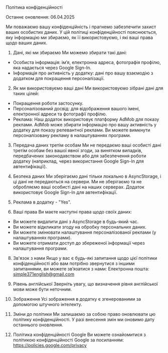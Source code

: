 Політика конфіденційності

Останнє оновлення: 06.04.2025

Ми поважаємо вашу конфіденційність і прагнемо забезпечити захист ваших особистих даних. У цій політиці конфіденційності пояснюється, яку інформацію ми збираємо, як її використовуємо, і які ваші права щодо ваших даних.

1. Дані, які ми збираємо
Ми можемо збирати такі дані:
- Особиста інформація: ім’я, електронна адреса, фотографія профілю, яка надається через Google Sign-In.
- Інформація про активність у додатку: дані про вашу взаємодію з додатком для покращення персоналізації.

2. Як ми використовуємо ваші дані
Ми використовуємо зібрані дані для таких цілей:
- Покращення роботи застосунку.
- Персоналізований досвід: для відображення вашого імені, електронної адреси та фотографії профілю.
- Реклама: Наш додаток використовує платформу AdMob для показу реклами. AdMob може збирати інформацію про вашу активність у додатку для показу релевантної реклами. Ви можете вимкнути персоналізовану рекламу в налаштуваннях програми.

3. Передача даних третім особам
Ми не передаємо ваші особисті дані третім особам без вашої явної згоди, за винятком випадків, передбачених законодавством або для забезпечення роботи додатку (наприклад, через використання Google Sign-In для автентифікації).

4. Безпека даних
Ми зберігаємо дані тільки локально в AsyncStorage, і ці дані не передаються на сервери. Ми не зберігаємо та не обробляємо ваші особисті дані на наших серверах.
Додаток використовує Google Sign-In для автентифікації.

5. Реклама в додатку - "Yes". 

7. Ваші права
Ви маєте наступні права щодо своїх даних:
- Ви можете видалити дані з AsyncStorage в будь-який час.
- Ви можете відкликати згоду на обробку персональних даних.
- Ви можете змінювати налаштування персоналізованої реклами (у налаштуваннях програми).
- Ви можете отримати доступ до збереженої інформації через налаштування програми.

8. Зв'язок з нами
Якщо у вас є будь-які запитання щодо цієї політики конфіденційності або вам потрібно звернутися з іншими запитаннями, ви можете зв’язатися з нами:
Електронна пошта: simple371english@gmаil.com

9. Рівень англійської
Зверніть увагу, що визначення рівня англійської мови може бути неточним.

10. Зображення
Усі зображення в додатку є згенерованими за допомогою штучного інтелекту.

11. Зміни до політики
Ми залишаємо за собою право оновлювати цю політику конфіденційності. У разі внесення змін ми оновимо дату останнього оновлення.

12. Політика конфіденційності Google
Ви можете ознайомитися з політикою конфіденційності Google за посиланням: https://policies.google.com/privacy

